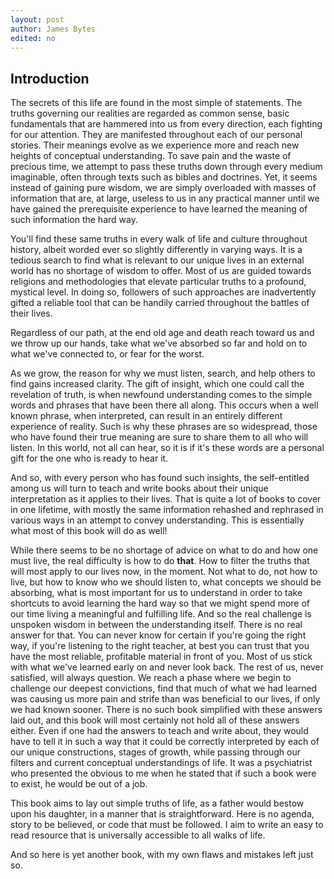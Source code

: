 ```yaml
---
layout: post
author: James Bytes
edited: no
---
```


## Introduction

The secrets of this life are found in the most simple of statements. The truths governing our realities are regarded as common sense, basic fundamentals that are hammered into us from every direction, each  fighting for our attention. They are manifested throughout each of our personal stories. Their meanings evolve as we experience more and reach new heights of conceptual understanding. To save pain and the waste of precious time, we attempt to pass these truths down through every medium imaginable, often through texts such as bibles and doctrines. Yet, it seems instead of gaining pure wisdom, we are simply overloaded with masses of information that are, at large, useless to us in any practical manner until we have gained the prerequisite experience to have learned the meaning of such information the hard way. <!-- After all, how does one appreciate something they have not come to accept for themselves? -->

You'll find these same truths in every walk of life and culture throughout history, albeit worded ever so slightly differently in varying ways. It is a tedious search to find what is relevant to our unique lives in an external world has no shortage of wisdom to offer. Most of us are guided towards religions and methodologies that elevate particular truths to a profound, mystical level. In doing so, followers of such approaches are inadvertently gifted a reliable tool that can be handily carried throughout the battles of their lives.

<!--
This tool is namely the incidental memorization of highlighted truths. Prioritized wisdom becomes instantly recallable in a crisis. It can burden the responsibility of making moral choices. Throughout the years, such a targeted focus can help mold a foundational identity. Unfortunately, such a resource can only extend so far and can become a set of crutches.
--- crisis' can go beyond scope, not provide the answers,
--- inclined to negative choices, rejecting possibilities outside of current understanding, or conflicted with guilt and such
-->
Regardless of our path, at the end old age and death reach toward us and we throw up our hands, take what we've absorbed so far and hold on to what we've connected to, or fear for the worst.

As we grow, the reason for why we must listen, search, and help others to find gains increased clarity. The gift of insight, which one could call the revelation of truth, is when newfound understanding comes to the simple words and phrases that have been there all along. This occurs when a well known phrase, when interpreted, can result in an entirely different experience of reality. Such is why these phrases are so widespread, those who have found their true meaning are sure to share them to all who will listen. In this world, not all can hear, so it is if it's these words are a personal gift for the one who is ready to hear it.

And so, with every person who has found such insights, the self-entitled among us will turn to teach and write books about their unique interpretation as it applies to their lives. That is quite a lot of books to cover in one lifetime, with mostly the same information rehashed and rephrased in various ways in an attempt to convey understanding. This is essentially what most of this book will do as well!

While there seems to be no shortage of advice on what to do and how one must live, the real difficulty is how to do **that**. How to filter the truths that will most apply to our lives now, in the moment. Not what to do, not how to live, but how to know who we should listen to, what concepts we should be absorbing, what is most important for us to understand in order to take shortcuts to avoid learning the hard way so that we might spend more of our time living a meaningful and fulfilling life. And so the real challenge is unspoken wisdom in between the understanding itself. There is no real answer for that. You can never know for certain if you're going the right way, if you're listening to the right teacher, at best you can trust that you have the most reliable, profitable material in front of you. Most of us stick with what we've learned early on and never look back. The rest of us, never satisfied, will always question. We reach a phase where we begin to challenge our deepest convictions, find that much of what we had learned was causing us more pain and strife than was beneficial to our lives, if only we had known sooner. There is no such book simplified with these answers laid out, and this book will most certainly not hold all of these answers either. Even if one had the answers to teach and write about, they would have to tell it in such a way that it could be correctly interpreted by each of our unique constructions, stages of growth, while passing through our filters and current conceptual understandings of life. <!-- Such a task seems improbable at large - *without a method of computation that served to analyze a person and present them with information in a personalized format, but that is not a story for the present moment* -. --> It was a psychiatrist who presented the obvious to me when he stated that if such a book were to exist, he would be out of a job.


 This book aims to lay out simple truths of life, as a father would bestow upon his daughter, in a manner that is straightforward. Here is no agenda, story to be believed, or code that must be followed. I aim to write an easy to read resource that is universally accessible to all walks of life.

 And so here is yet another book, with my own flaws and mistakes left just so.

<!--
So what is there to do? Why even write a book if it cannot fulfill the role of completing this grand task? ... well...

...
 With all these books and religions that cover the same secrets, I have not found a book that lays it out plain as day, without a story to believe in or a code to follow. There is usually an agenda. In other cases, some books carry such profound insights that they can't even be taken in all in one read!

..............
and goodness gratious...
...................













<!--

Unfortunately religion and even spirituality can lose its value and become repetition, no longer revealing truth but leaving us in a perpetual limbo, somewhere on the elevator level 46, occasionally rising up to 47. Then, aware that we are not as satisfied as we should be, we decide that we must not be focusing hard enough on our textbooks, that we must have more conviction, more faith, more belief if we are to reach level 47, believing that the story is the point of it all instead of what is found in the story.
--------------------------------
<!--
Before we might become distracted by them, religions when used properly help us along our way. They provide us memorization techniques for quick access of reminders of basic truths, and also provide us with something far more important, something also found in life experience.   

And yet, the information is scattered about all across the globe. For an example of a simple truth without much depth, among the homeless in America you can find nearly every person saying, "You don't talk about Fight Club", or even more commonly, "What were you talking about?". In that world, the value of looking out for another by not betraying each other is not only recognized, it can actually be felt as a type of caring for another that you do not even know. I use this abstract example because it minor and flawed and not among the truths this book is about.
-->
